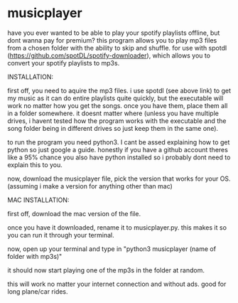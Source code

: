 # musicplayer
have you ever wanted to be able to play your spotify playlists offline, but dont wanna pay for premium? this program allows you to play mp3 files from a chosen folder with the ability to skip and shuffle.  for use with spotdl (https://github.com/spotDL/spotify-downloader), which allows you to convert your spotify playlists to mp3s.


INSTALLATION:

first off, you need to aquire the mp3 files. i use spotdl (see above link) to get my music as it can do entire playlists quite quickly, but the executable will work no matter how you get the songs. once you have them, place them all in a folder somewhere. it doesnt matter where (unless you have multiple drives, i havent tested how the program works with the executable and the song folder being in different drives so just keep them in the same one).

to run the program you need python3. I cant be assed explaining how to get python so just google a guide. honestly if you have a github account theres like a 95% chance you also have python installed so i probably dont need to explain this to you.

now, download the musicplayer file, pick the version that works for your OS. (assuming i make a version for anything other than mac)

MAC INSTALLATION:

first off, download the mac version of the file.

once you have it downloaded, rename it to musicplayer.py. this makes it so you can run it through your terminal. 

now, open up your terminal and type in "python3 musicplayer (name of folder with mp3s)"

it should now start playing one of the mp3s in the folder at random.

this will work no matter your internet connection and without ads. good for long plane/car rides.
